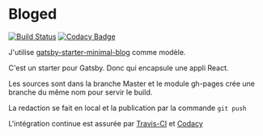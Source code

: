 # Bloged

[![Build Status](https://travis-ci.org/taviani/bloged.svg?branch=master)](https://travis-ci.org/taviani/bloged) [![Codacy Badge](https://api.codacy.com/project/badge/Grade/529ea8b9f5ac4c59a90fa51abdd34bb3)](https://www.codacy.com/app/devops_17/bloged)

J'utilise [gatsby-starter-minimal-blog](https://github.com/LekoArts/gatsby-starter-minimal-blog "Gatsby-starter-minimal-blog") comme modèle.

C'est un starter pour Gatsby. Donc qui encapsule une appli React.

Les sources sont dans la branche Master et le module gh-pages crée une branche du même nom pour servir le build.

La redaction se fait en local et la publication par la commande <code>git push</code>

L'intégration continue est assurée par [Travis-CI](https://www.travis-ci.org "Travis-CI") et [Codacy](https://www.codacy.com "Codacy")
